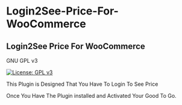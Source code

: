 # Login2See-Price-For-WooCommerce
Login2See Price For WooCommerce
--------------------

GNU GPL v3

[![License: GPL
v3](https://camo.githubusercontent.com/400c4e52df43f6a0ab8a89b74b1a78d1a64da56a7848b9110c9d2991bb7c3105/68747470733a2f2f696d672e736869656c64732e696f2f62616467652f4c6963656e73652d47504c76332d626c75652e737667)](https://www.gnu.org/licenses/gpl-3.0)

This Plugin is Designed That You Have To Login To See Price

Once You Have The Plugin installed and Activated Your Good To Go. 


